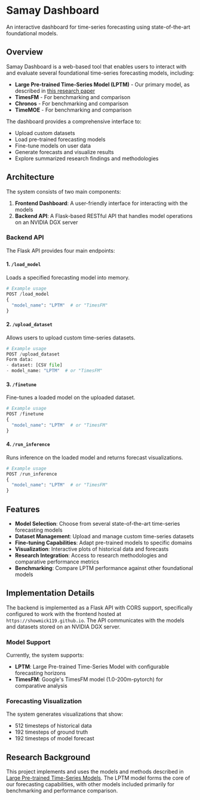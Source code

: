 # Samay Dashboard

An interactive dashboard for time-series forecasting using state-of-the-art foundational models.

## Overview

Samay Dashboard is a web-based tool that enables users to interact with and evaluate several foundational time-series forecasting models, including:

- **Large Pre-trained Time-Series Model (LPTM)** - Our primary model, as described in [this research paper](https://arxiv.org/abs/2311.11413)
- **TimesFM** - For benchmarking and comparison
- **Chronos** - For benchmarking and comparison
- **TimeMOE** - For benchmarking and comparison

The dashboard provides a comprehensive interface to:
- Upload custom datasets
- Load pre-trained forecasting models
- Fine-tune models on user data
- Generate forecasts and visualize results
- Explore summarized research findings and methodologies

## Architecture

The system consists of two main components:

1. **Frontend Dashboard**: A user-friendly interface for interacting with the models
2. **Backend API**: A Flask-based RESTful API that handles model operations on an NVIDIA DGX server

### Backend API

The Flask API provides four main endpoints:

#### 1. `/load_model`
Loads a specified forecasting model into memory.

```python
# Example usage
POST /load_model
{
  "model_name": "LPTM"  # or "TimesFM"
}
```

#### 2. `/upload_dataset`
Allows users to upload custom time-series datasets.

```python
# Example usage
POST /upload_dataset
Form data:
- dataset: [CSV file]
- model_name: "LPTM"  # or "TimesFM"
```

#### 3. `/finetune`
Fine-tunes a loaded model on the uploaded dataset.

```python
# Example usage
POST /finetune
{
  "model_name": "LPTM"  # or "TimesFM"
}
```

#### 4. `/run_inference`
Runs inference on the loaded model and returns forecast visualizations.

```python
# Example usage
POST /run_inference
{
  "model_name": "LPTM"  # or "TimesFM"
}
```

## Features

- **Model Selection**: Choose from several state-of-the-art time-series forecasting models
- **Dataset Management**: Upload and manage custom time-series datasets
- **Fine-tuning Capabilities**: Adapt pre-trained models to specific domains
- **Visualization**: Interactive plots of historical data and forecasts
- **Research Integration**: Access to research methodologies and comparative performance metrics
- **Benchmarking**: Compare LPTM performance against other foundational models

## Implementation Details

The backend is implemented as a Flask API with CORS support, specifically configured to work with the frontend hosted at `https://showmick119.github.io`. The API communicates with the models and datasets stored on an NVIDIA DGX server.

### Model Support

Currently, the system supports:

- **LPTM**: Large Pre-trained Time-Series Model with configurable forecasting horizons
- **TimesFM**: Google's TimesFM model (1.0-200m-pytorch) for comparative analysis

### Forecasting Visualization

The system generates visualizations that show:
- 512 timesteps of historical data
- 192 timesteps of ground truth
- 192 timesteps of model forecast

## Research Background

This project implements and uses the models and methods described in [Large Pre-trained Time-Series Models](https://arxiv.org/abs/2311.11413). The LPTM model forms the core of our forecasting capabilities, with other models included primarily for benchmarking and performance comparison.
